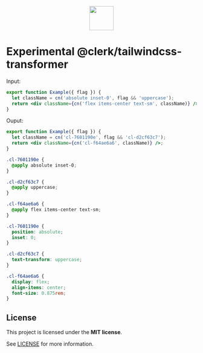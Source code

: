 <p align="center">
  <a href="https://clerk.com?utm_source=github&utm_medium=clerk_tailwindcss_transformer" target="_blank" rel="noopener noreferrer">
    <picture>
      <source media="(prefers-color-scheme: dark)" srcset="https://images.clerk.com/static/logo-dark-mode-400x400.png">
      <img src="https://images.clerk.com/static/logo-light-mode-400x400.png" height="64">
    </picture>
  </a>
  <br />
</p>

# Experimental @clerk/tailwindcss-transformer

Input:

```jsx
export function Example({ flag }) {
  let className = cn('absolute inset-0', flag && 'uppercase');
  return <div className={cn('flex items-center text-sm', className)} />;
}
```

Ouput:

```jsx
export function Example({ flag }) {
  let className = cn('cl-7601190e', flag && 'cl-d2cf63c7');
  return <div className={cn('cl-f64ae6a6', className)} />;
}
```

```css
.cl-7601190e {
  @apply absolute inset-0;
}

.cl-d2cf63c7 {
  @apply uppercase;
}

.cl-f64ae6a6 {
  @apply flex items-center text-sm;
}
```

```css
.cl-7601190e {
  position: absolute;
  inset: 0;
}

.cl-d2cf63c7 {
  text-transform: uppercase;
}

.cl-f64ae6a6 {
  display: flex;
  align-items: center;
  font-size: 0.875rem;
}
```

## License

This project is licensed under the **MIT license**.

See [LICENSE](https://github.com/clerk/javascript/blob/main/packages/tailwindcss-transformer/LICENSE) for more information.
